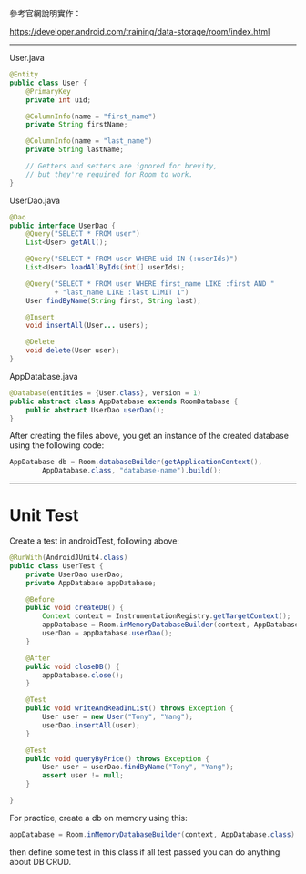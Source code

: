 
參考官網說明實作：

https://developer.android.com/training/data-storage/room/index.html

---

User.java

```java
@Entity
public class User {
    @PrimaryKey
    private int uid;

    @ColumnInfo(name = "first_name")
    private String firstName;

    @ColumnInfo(name = "last_name")
    private String lastName;

    // Getters and setters are ignored for brevity,
    // but they're required for Room to work.
}
```

UserDao.java
```java
@Dao
public interface UserDao {
    @Query("SELECT * FROM user")
    List<User> getAll();

    @Query("SELECT * FROM user WHERE uid IN (:userIds)")
    List<User> loadAllByIds(int[] userIds);

    @Query("SELECT * FROM user WHERE first_name LIKE :first AND "
           + "last_name LIKE :last LIMIT 1")
    User findByName(String first, String last);

    @Insert
    void insertAll(User... users);

    @Delete
    void delete(User user);
}
```

AppDatabase.java
```java
@Database(entities = {User.class}, version = 1)
public abstract class AppDatabase extends RoomDatabase {
    public abstract UserDao userDao();
}
```

After creating the files above, you get an instance of the created database using the following code:
```java
AppDatabase db = Room.databaseBuilder(getApplicationContext(),
        AppDatabase.class, "database-name").build();
```

---

# Unit Test

Create a test in androidTest, following above:

```java
@RunWith(AndroidJUnit4.class)
public class UserTest {
    private UserDao userDao;
    private AppDatabase appDatabase;

    @Before
    public void createDB() {
        Context context = InstrumentationRegistry.getTargetContext();
        appDatabase = Room.inMemoryDatabaseBuilder(context, AppDatabase.class).build();
        userDao = appDatabase.userDao();
    }

    @After
    public void closeDB() {
        appDatabase.close();
    }

    @Test
    public void writeAndReadInList() throws Exception {
        User user = new User("Tony", "Yang");
        userDao.insertAll(user);
    }

    @Test
    public void queryByPrice() throws Exception {
        User user = userDao.findByName("Tony", "Yang");
        assert user != null;
    }

}
```

For practice, create a db on memory using this:
```java
appDatabase = Room.inMemoryDatabaseBuilder(context, AppDatabase.class).build();
```
then define some test in this class if all test passed you can do anything about DB CRUD.